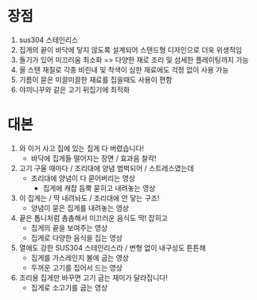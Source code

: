 
# 장점
1. sus304 스테인리스
2. 집게의 끝이 바닥에 닿지 않도록 설계되어 스탠드형 디자인으로 더욱 위생적임
3. 돌기가 있어 미끄러움 최소화 => 다양한 재로 조리 및 섬세한 플레이팅까지 가능
4. 올 스텐 재질로 각종 비린내 및 착색이 심한 재료에도 걱정 없이 사용 가능
5. 기름이 묻은 미끌미끌한 재료를 집을때도 사용이 편함
6. 야끼니꾸와 같은 고기 뒤집기에 최적화

# 대본
1. 와 이거 사고 집에 있는 집게 다 버렸습니다!
	- 바닥에 집게들 떨어지는 장면 / 효과음 찰칵!
2. 고기 구울 때마다 / 조리대에 양념 범벅되어 / 스트레스였는데
	- 조리대에 양념이 다 묻어버리는 영상
		- 집게에 캐챱 듬뿍 묻히고 내려놓는 영상
3. 이 집게는 / 딱 내려놔도 / 조리대에 안 닿는 구조!
	- 양념이 묻은 집게를 내려놓는 영상
4. 끝은 톱니처럼 촘촘해서 미끄러운 음식도 딱! 잡히고
	- 집게의 끝을 보여주는 영상
	- 집게로 다양한 음식을 집는 영상
5. 열에도 강한 SUS304 스테인리스라 / 변형 없이 내구성도 튼튼해
	- 집게를 가스레인지 불에 굽는 영상
	- 두꺼운 고기를 집어서 드는 영상
6. 조리용 집게만 바꾸면 고기 굽는 재미가 달라집니다!
	- 집게로 소고기를 굽는 영상